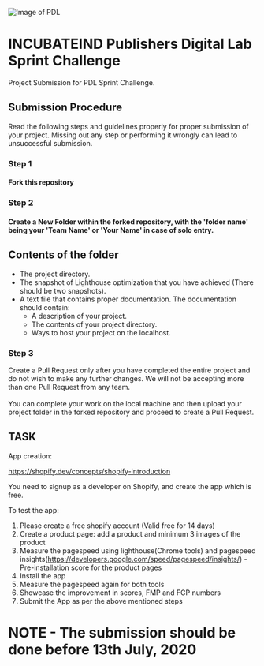 ![Image of PDL](https://storage.googleapis.com/incind/PDL.jpegztLWher)

# INCUBATEIND Publishers Digital Lab Sprint Challenge

Project Submission for PDL Sprint Challenge.

## Submission Procedure

Read the following steps and guidelines properly for proper submission of your project. Missing out any step or performing it wrongly can lead to unsuccessful submission.

### Step 1

#### Fork this repository

### Step 2

#### Create a New Folder within the forked repository, with the 'folder name' being your 'Team Name' or 'Your Name' in case of solo entry.

## Contents of the folder

- The project directory.
- The snapshot of Lighthouse optimization that you have achieved (There should be two snapshots).
- A text file that contains proper documentation. The documentation should contain:
  - A description of your project.
  - The contents of your project directory.
  - Ways to host your project on the localhost.

### Step 3

Create a Pull Request only after you have completed the entire project and do not wish to make any further changes. We will not be accepting more than one Pull Request from any team. \
\
You can complete your work on the local machine and then upload your project folder in the forked repository and proceed to create a Pull Request.



## TASK

App creation:

https://shopify.dev/concepts/shopify-introduction

You need to signup as a developer on Shopify, and create the app which is free.

To test the app:

1.	Please create a free shopify account (Valid free for 14 days)
2.	Create a product page: add a product and minimum 3 images of the product
3.	Measure the pagespeed using lighthouse(Chrome tools) and pagespeed insights(https://developers.google.com/speed/pagespeed/insights/) - Pre-installation score for the product pages
4.	Install the app
5.	Measure the pagespeed again for both tools
6.	Showcase the improvement in scores, FMP and FCP numbers
7.	Submit the App as per the above mentioned steps


# NOTE - The submission should be done before 13th July, 2020
